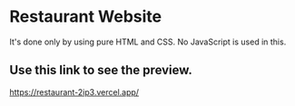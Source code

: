 # Restaurant Website
It's done only by using pure HTML and CSS.
No JavaScript is used in this.
## Use this link to see the preview.
https://restaurant-2ip3.vercel.app/
